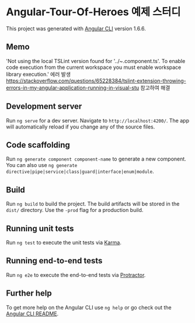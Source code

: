 # Angular-Tour-Of-Heroes 예제 스터디

This project was generated with [Angular CLI](https://github.com/angular/angular-cli) version 1.6.6.

## Memo
'Not using the local TSLint version found for '../~.component.ts'. To enable code execution from the current workspace you must enable workspace library execution.' 에러 발생
https://stackoverflow.com/questions/65228384/tslint-extension-throwing-errors-in-my-angular-application-running-in-visual-stu
참고하여 해결




## Development server

Run `ng serve` for a dev server. Navigate to `http://localhost:4200/`. The app will automatically reload if you change any of the source files.

## Code scaffolding

Run `ng generate component component-name` to generate a new component. You can also use `ng generate directive|pipe|service|class|guard|interface|enum|module`.

## Build

Run `ng build` to build the project. The build artifacts will be stored in the `dist/` directory. Use the `-prod` flag for a production build.

## Running unit tests

Run `ng test` to execute the unit tests via [Karma](https://karma-runner.github.io).

## Running end-to-end tests

Run `ng e2e` to execute the end-to-end tests via [Protractor](http://www.protractortest.org/).

## Further help

To get more help on the Angular CLI use `ng help` or go check out the [Angular CLI README](https://github.com/angular/angular-cli/blob/master/README.md).
